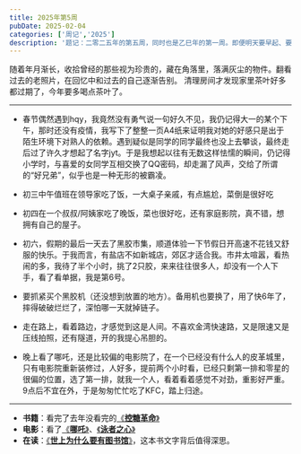 ```yaml
---
title: 2025年第5周
pubDate: 2025-02-04
categories: ['周记','2025']
description: '题记：二零二五年的第五周，同时也是乙巳年的第一周。即便明天要早起、要工作，今晚也尚在假期的余味里、挽留中，不想脱身。'
---
```

随着年月渐长，收拾曾经的那些视为珍贵的，藏在角落里，落满灰尘的物件。翻看过去的老照片，在回忆中和过去的自己逐渐告别。
清理房间才发现家里茶叶好多都过期了，今年要多喝点茶叶了。

------

* 春节偶然遇到hqy，我竟然没有勇气说一句好久不见，我仍记得大一的某个下午，那时还没有疫情，我写下了整整一页A4纸来证明我对她的好感只是出于陌生环境下对熟人的依赖。遇到疑似是同学的同学最终也没上去攀谈，最终走后过了许久才想起了名字jyt。于是我想起以往有无数这样怯懦的瞬间，仍记得小学时，与喜爱的女同学互相交换了QQ密码，却走漏了风声，交给了所谓的“好兄弟”，似乎也是一种无形的被霸凌。

* 初三中午值班在领导家吃了饭，一大桌子亲戚，有点尴尬，菜倒是很好吃
* 初四在一个叔叔/阿姨家吃了晚饭，菜也很好吃，还有家庭影院，真不错，想拥有自己的屋子。
* 初六，假期的最后一天去了黑胶市集，顺道体验一下节假日开高速不花钱又舒服的快乐。于我而言，有盐店不如新城店，郊区才适合我。市井太喧嚣，看热闹的多，我待了半个小时，挑了2只胶，来来往往很多人，却没有一个人下手，看了看单据，我是第6号。

* 要抓紧买个黑胶机（还没想到放置的地方）。备用机也要换了，用了快6年了，摔得破破烂烂了，深怕哪一天就掉链子。

* 走在路上，看着路边，才感觉到这是人间。不喜欢金湾快速路，又是限速又是压线拍照，还有隧道，开的我提心吊胆的。
* 晚上看了哪吒，还是比较偏的电影院了，在一个已经没有什么人的皮革城里，只有电影院重新装修过，人好多，提前两个小时看，已经只剩第一排和零星的很偏的位置，选了第一排，就我一个人，看着看着感觉不对劲，重影好严重。9点后不宜在外，于是匆匆忙忙吃了KFC，踏上归途。

------

* **书籍**：看完了去年没看完的[《**控糖革命**》](https://neodb.social/book/1DYJELhXHyRxsfOMqpoeoB)
* **电影**：看了[《**哪吒**》](https://neodb.social/movie/5rY5DKPMHaFH8SNBI0y0Mb)、[《**泳者之心**》](https://neodb.social/movie/4mttxt70JbANSzjLniH6hg)
* **在读**：[《**世上为什么要有图书馆**》](https://neodb.social/book/09ptOap3jdga56GrqyUJvk)，这本书文字背后值得深思。


